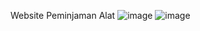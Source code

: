 Website Peminjaman Alat
![image](https://github.com/user-attachments/assets/602ae4e5-970e-407f-adbd-8533faea11d7)
![image](https://github.com/user-attachments/assets/afc02ad2-cc10-4c8d-9a5f-50fada99ce0f)
